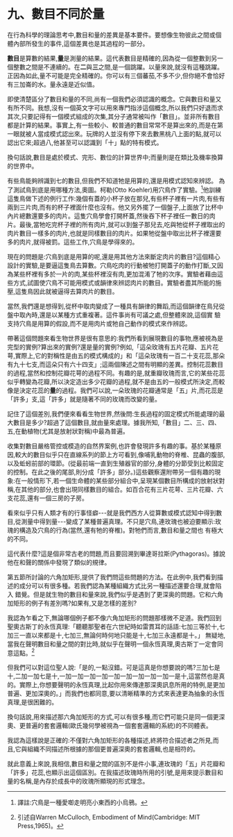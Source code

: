 # 九、數目不同於量

在行為科學的理論思考中,數目和量的差異是基本要件。要想像生物彼此之間或個體內部所發生的事件,這個差異也是其過程的一部分。

**數目**是算數的結果,**量**是測量的結果。這代表數目是精確的,因為從一個整數到另一個整數之間是不連續的。在**二**與**三**之間,是一個跳躍。以量來說,就沒有這種跳躍。正因為如此,量不可能是完全精確的。你可以有三個蕃茄,不多不少,但你絕不會恰好有三加崙的水。量永遠是近似值。

即使清楚區分了數目和量的不同,尚有一個我們必須認識的概念。它與數目和量又有所不同。我想,沒有一個英文字可以用來專門指涉這個概念,所以我們只好退而求其次,只要記得有一個模式組成的次集,其分子通常被叫作「數目」。並非所有數目都是計算的結果。事實上,有一些較小、較普通的數目常常不是算出來的,而是在第一眼就被人當成模式認出來。玩牌的人並沒有停下來去數黑桃八上面的點,就可以認出它來;超過八,他甚至可以認識到「十」點的特有模式。

換句話說,數目是處於模式、完形、數位的計算世界中;而量則是在類比及機率換算的世界中。

有些鳥能夠辨識到七的數目,但我們不知道牠是用算的,還是用模式認知來辨認。 為了測試鳥到底是用哪種方法,奧圖。柯勒(Otto Koehler)用穴鳥作了實驗。[^14]他訓練這隻鳥做下述的例行工作:幾個有蓋的小杯子放在那兒,有些杯子裡有一片肉,有些有兩到三片肉,而有的杯子裡面什麼也沒有。他又另外擺了一個盤子,上面放了比杯中內片總數還要多的肉片。這隻穴鳥學會打開杯蓋,然後吞下杯子裡任一數日的肉片。最後,當牠吃完杯子裡的所有肉片,就可以到盤子那兒去,吃與牠從杯子裡取出的肉片數目一樣多的肉片,也就是同樣數目的肉片。如果牠從盤中取出比杯子裡還要多的肉片,就得被罰。這些工作,穴鳥是學得來的。 

現在的問題是:穴鳥到底是用算的呢,還是用其他方法來斷定肉片的數目?這個精心設計的實驗,是要逼這隻鳥去算數。穴鳥吃肉的行動被牠打開蓋子的動作打斷,又因為某些杯裡有多於一片的肉,某些杯裡沒有肉,更加混淆了牠的次序。實驗者藉由這些方式,試圖使穴鳥不可能用模式或韻律來辨認肉片的數目。實驗者盡其所能的施壓,這隻鳥因此就被逼得去算肉片的數目。

當然,我們還是想得到,從杯中取肉變成了一種具有韻律的舞蹈,而這個韻律在鳥兒從盤中取內時,還是以某種方式重複著。這件事尚有可議之處,但整體來說,這個實 驗支持穴鳥是用算的假設,而不是用肉片或牠自己動作的模式來作辨認。

帶著這個問題來看生物世界是很有意思的:我們所看到展現數目的事物,應被視為是完型的實例?算出來的實例?還是量的實例?例如,「這朵玫瑰有五片花瓣、五片花萼,實際上,它的對稱性是由五的模式構成的」和「這朵玫瑰有一百二十支花蕊,那朵有九十七支,而這朵只有六十四支」;這兩個陳述之間有明顯的差異。控制花蕊數目的過程,當然和控制花瓣花萼的過程不同。有趣的是,就重瓣玫瑰而言,它的某些花蕊似乎轉變為花瓣,所以決定造出多少花瓣的過程,就不是由五的一般模式所決定,而較像是決定花蕊的**量**的過程。我們可以說,一朵玫瑰的花瓣通常是「五」片,而花蕊是「許多」支,這「許多」就是隨著不同的玫瑰而改變的量。 

記住了這個差別,我們便來看看生物世界,然後問:生長過程的固定模式所能處理的最大數目是多少?超過了這個數目,就由量來處理。據我所知,「數目」二、三、四、五,在動植物(尤其是放射狀對稱)中最為普遍。

收集對數目嚴格管控或模造的自然界案例,也許會發現許多有趣的事。基於某種原因,較大的數目似乎只在直線系列的節上方可看到,像哺乳動物的脊椎、昆蟲的腹部,以及蚯蚓前部的環節。(從最前端一直到生殖器官的部分,身體的分節受到比較固定的控制。在此之後的尾部,則分成「許多」部分。)這些觀察還附帶另一個有趣的現象:在一般情形下,若一個生命體的某些部分組合中,呈現某個數目所構成的放射狀對稱,在其他的部分,也會出現同樣數目的組合。如百合花有三片花萼、三片花瓣、六支花蕊,還有一個三房的子房。

看來似乎只有人類才有的行事怪癖---就是我們西方人從算數或模式認知中得到數目,從測量中得到量---變成了某種普遍真理。不只是穴鳥,連玫瑰也被迫要顯示:玫瑰的構造及穴鳥的行為(當然,還有牠的脊椎)。對牠們而言,數目和量之間也 有極大的不同。

這代表什麼?這是個非常古老的問題,而且要回溯到畢達哥拉斯(Pythagoras)。據說他在和聲的關係中發現了類似的規律。

第五節所討論的六角加矩形,提供了我們問這些問題的方法。在此例中,我們看到描述的成分可以有很多種。若我們認為某種組織方式比另一種描述還要合理,就會陷入 錯覺。但是就生物的數目和量來說,我們似乎是遇到了更深奥的問題。它和六角加矩形的例子有差別嗎?如果有,又是怎樣的差別?

我認為乍看之下,無論哪個例子都不像六角加矩形的問題那樣微不足道。我們回到聖奧古斯丁的永恆真理:「聽聽那聖者在六世紀時如雷貫耳的話語:七加三等於十,七加三一直以來都是十,七加三,無論何時何地只能是十,七加三永遠都是十。」 
無疑地,當我在聲明數目和量之間的對比時,就似乎在聲明一個永恆真理,奧古斯丁一定會同意這點。[^15]

但我們可以對這位聖人說:「是的,一點沒錯。可是這真是你想要說的嗎?三加七是十,二加一加七是十,一加一加一加一加一加一加一加一加一加一是十,這當然也是真的。實際上,你想要聲明的永恆真理,比起你用來傳達那深奧訊息所用的特例,是更加普遍、更加深奧的。」而我們也都同意,要以清晰精準的方式來表達更為抽象的永恆真理,是很困難的。

換句話說,用來描述那六角加矩形的方式,可以有很多種,而它們可能只是同一個更深奧、更普遍的套套邏輯(歐氏幾何學被視為一個套套邏輯的系統)的不同體表。

我認為這樣說是正確的:不僅對六角加矩形的各種描述,終將符合描述者之所見,而且,它與組織不同描述所根據的那個更普遍深奧的套套邏輯,也是相符的。

就此意義上來說,我相信,數目和量之間的區別不是件小事,連玫瑰的「五」片花瓣和「許多」花蕊,也顯示出這個區別。在我描述玫瑰時所用的引號,是用來提示數目和量的名稱,是內存於成長中的玫瑰所顯現的形式理念。



[^14]: 譯註:穴鳥是一種愛啣走明亮小東西的小烏鴉。
[^15]: 引述自Warren McCulloch, Embodiment of Mind(Cambridge: MIT Press,1965)。 

